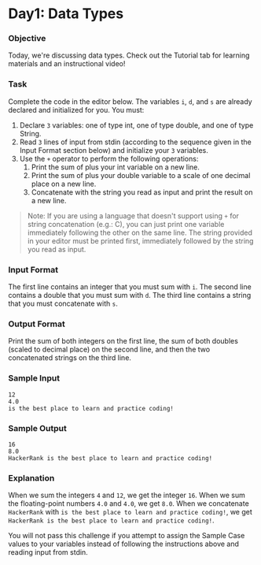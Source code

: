 # Day1: Data Types


### **Objective**
Today, we're discussing data types. Check out the Tutorial tab for learning materials and an instructional video!

### **Task**
Complete the code in the editor below. The variables `i`, `d`, and `s` are already declared and initialized for you. You must:

1. Declare `3` variables: one of type int, one of type double, and one of type String.
2. Read `3` lines of input from stdin (according to the sequence given in the Input Format section below) and initialize your `3` variables.
3. Use the `+` operator to perform the following operations:
    1. Print the sum of  plus your int variable on a new line.
    2. Print the sum of  plus your double variable to a scale of one decimal place on a new line.
    3. Concatenate  with the string you read as input and print the result on a new line.
> Note:  If you are using a language that doesn't support using `+` for string concatenation (e.g.: C), you can just print one variable immediately following the other on the same line. The string provided in your editor must be printed first, immediately followed by the string you read as input.

### **Input Format**
The first line contains an integer that you must sum with `i`.
The second line contains a double that you must sum with `d`.
The third line contains a string that you must concatenate with `s`.

### **Output Format**
Print the sum of both integers on the first line, the sum of both doubles (scaled to  decimal place) on the second line, and then the two concatenated strings on the third line.

### **Sample Input**
```
12
4.0
is the best place to learn and practice coding!
```

### **Sample Output**
```
16
8.0
HackerRank is the best place to learn and practice coding!
```

### **Explanation**
When we sum the integers `4` and `12`, we get the integer `16`.
When we sum the floating-point numbers `4.0` and `4.0`, we get `8.0`.
When we concatenate `HackerRank` with `is the best place to learn and practice coding!`, we get `HackerRank is the best place to learn and practice coding!`.

You will not pass this challenge if you attempt to assign the Sample Case values to your variables instead of following the instructions above and reading input from stdin.